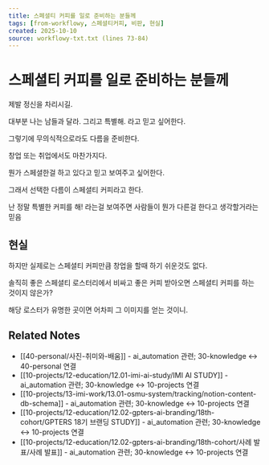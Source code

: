 ```yaml
---
title: 스페셜티 커피를 일로 준비하는 분들께
tags: [from-workflowy, 스페셜티커피, 비판, 현실]
created: 2025-10-10
source: workflowy-txt.txt (lines 73-84)
---
```


# 스페셜티 커피를 일로 준비하는 분들께

제발 정신을 차리시길.

대부분 나는 남들과 달라. 그리고 특별해. 라고 믿고 싶어한다.

그렇기에 무의식적으로라도 다름을 준비한다.

창업 또는 취업에서도 마찬가지다.

뭔가 스페셜한걸 하고 있다고 믿고 보여주고 싶어한다.

그래서 선택한 다름이 스페셜티 커피라고 한다.

난 정말 특별한 커피를 해! 라는걸 보여주면 사람들이 뭔가 다른걸 한다고 생각할거라는 믿음

## 현실

하지만 실제로는 스페셜티 커피만큼 창업을 할때 하기 쉬운것도 없다.

솔직히 좋은 스페셜티 로스터리에서 비싸고 좋은 커피 받아오면 스페셜티 커피를 하는 것이지 않은가?

해당 로스터가 유명한 곳이면 어차피 그 이미지를 얻는 것이니.

## Related Notes

- [[40-personal/사진-취미와-배움]] - ai_automation 관련; 30-knowledge ↔ 40-personal 연결
- [[10-projects/12-education/12.01-imi-ai-study/IMI AI STUDY]] - ai_automation 관련; 30-knowledge ↔ 10-projects 연결
- [[10-projects/13-imi-work/13.01-osmu-system/tracking/notion-content-db-schema]] - ai_automation 관련; 30-knowledge ↔ 10-projects 연결
- [[10-projects/12-education/12.02-gpters-ai-branding/18th-cohort/GPTERS 18기 브랜딩 STUDY]] - ai_automation 관련; 30-knowledge ↔ 10-projects 연결
- [[10-projects/12-education/12.02-gpters-ai-branding/18th-cohort/사례 발표/사례 발표]] - ai_automation 관련; 30-knowledge ↔ 10-projects 연결
